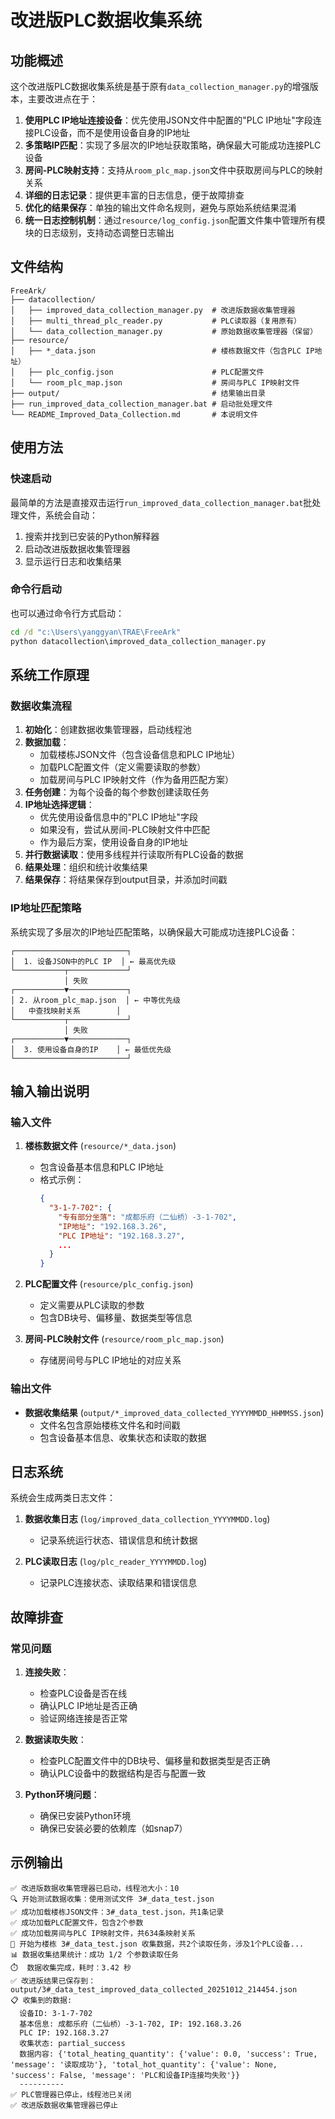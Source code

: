 # 改进版PLC数据收集系统

## 功能概述

这个改进版PLC数据收集系统是基于原有`data_collection_manager.py`的增强版本，主要改进点在于：

1. **使用PLC IP地址连接设备**：优先使用JSON文件中配置的"PLC IP地址"字段连接PLC设备，而不是使用设备自身的IP地址
2. **多策略IP匹配**：实现了多层次的IP地址获取策略，确保最大可能成功连接PLC设备
3. **房间-PLC映射支持**：支持从`room_plc_map.json`文件中获取房间与PLC的映射关系
4. **详细的日志记录**：提供更丰富的日志信息，便于故障排查
5. **优化的结果保存**：单独的输出文件命名规则，避免与原始系统结果混淆
6. **统一日志控制机制**：通过`resource/log_config.json`配置文件集中管理所有模块的日志级别，支持动态调整日志输出

## 文件结构

```
FreeArk/
├── datacollection/
│   ├── improved_data_collection_manager.py  # 改进版数据收集管理器
│   ├── multi_thread_plc_reader.py           # PLC读取器（复用原有）
│   └── data_collection_manager.py           # 原始数据收集管理器（保留）
├── resource/
│   ├── *_data.json                          # 楼栋数据文件（包含PLC IP地址）
│   ├── plc_config.json                      # PLC配置文件
│   └── room_plc_map.json                    # 房间与PLC IP映射文件
├── output/                                  # 结果输出目录
├── run_improved_data_collection_manager.bat # 启动批处理文件
└── README_Improved_Data_Collection.md       # 本说明文件
```

## 使用方法

### 快速启动

最简单的方法是直接双击运行`run_improved_data_collection_manager.bat`批处理文件，系统会自动：

1. 搜索并找到已安装的Python解释器
2. 启动改进版数据收集管理器
3. 显示运行日志和收集结果

### 命令行启动

也可以通过命令行方式启动：

```cmd
cd /d "c:\Users\yanggyan\TRAE\FreeArk"
python datacollection\improved_data_collection_manager.py
```

## 系统工作原理

### 数据收集流程

1. **初始化**：创建数据收集管理器，启动线程池
2. **数据加载**：
   - 加载楼栋JSON文件（包含设备信息和PLC IP地址）
   - 加载PLC配置文件（定义需要读取的参数）
   - 加载房间与PLC IP映射文件（作为备用匹配方案）
3. **任务创建**：为每个设备的每个参数创建读取任务
4. **IP地址选择逻辑**：
   - 优先使用设备信息中的"PLC IP地址"字段
   - 如果没有，尝试从房间-PLC映射文件中匹配
   - 作为最后方案，使用设备自身的IP地址
5. **并行数据读取**：使用多线程并行读取所有PLC设备的数据
6. **结果处理**：组织和统计收集结果
8. **结果保存**：将结果保存到output目录，并添加时间戳

### IP地址匹配策略

系统实现了多层次的IP地址匹配策略，以确保最大可能成功连接PLC设备：

```
┌─────────────────────────┐
│  1. 设备JSON中的PLC IP  │ ← 最高优先级
└───────────┬─────────────┘
            │ 失败
┌───────────▼─────────────┐
│ 2. 从room_plc_map.json  │ ← 中等优先级
│   中查找映射关系        │
└───────────┬─────────────┘
            │ 失败
┌───────────▼─────────────┐
│  3. 使用设备自身的IP    │ ← 最低优先级
└─────────────────────────┘
```

## 输入输出说明

### 输入文件

1. **楼栋数据文件** (`resource/*_data.json`)
   - 包含设备基本信息和PLC IP地址
   - 格式示例：
     ```json
     {
       "3-1-7-702": {
         "专有部分坐落": "成都乐府（二仙桥）-3-1-702",
         "IP地址": "192.168.3.26",
         "PLC IP地址": "192.168.3.27",
         ...
       }
     }
     ```

2. **PLC配置文件** (`resource/plc_config.json`)
   - 定义需要从PLC读取的参数
   - 包含DB块号、偏移量、数据类型等信息

3. **房间-PLC映射文件** (`resource/room_plc_map.json`)
   - 存储房间号与PLC IP地址的对应关系

### 输出文件

- **数据收集结果** (`output/*_improved_data_collected_YYYYMMDD_HHMMSS.json`)
  - 文件名包含原始楼栋文件名和时间戳
  - 包含设备基本信息、收集状态和读取的数据

## 日志系统

系统会生成两类日志文件：

1. **数据收集日志** (`log/improved_data_collection_YYYYMMDD.log`)
   - 记录系统运行状态、错误信息和统计数据

2. **PLC读取日志** (`log/plc_reader_YYYYMMDD.log`)
   - 记录PLC连接状态、读取结果和错误信息

## 故障排查

### 常见问题

1. **连接失败**：
   - 检查PLC设备是否在线
   - 确认PLC IP地址是否正确
   - 验证网络连接是否正常

2. **数据读取失败**：
   - 检查PLC配置文件中的DB块号、偏移量和数据类型是否正确
   - 确认PLC设备中的数据结构是否与配置一致

3. **Python环境问题**：
   - 确保已安装Python环境
   - 确保已安装必要的依赖库（如snap7）

## 示例输出

```
✅ 改进版数据收集管理器已启动，线程池大小：10
🔍 开始测试数据收集：使用测试文件 3#_data_test.json
✅ 成功加载楼栋JSON文件：3#_data_test.json，共1条记录
✅ 成功加载PLC配置文件，包含2个参数
✅ 成功加载房间与PLC IP映射文件，共634条映射关系
🚀 开始为楼栋 3#_data_test.json 收集数据，共2个读取任务，涉及1个PLC设备...
📊 数据收集结果统计：成功 1/2 个参数读取任务
⏱️  数据收集完成，耗时：3.42 秒
✅ 改进版结果已保存到：output/3#_data_test_improved_data_collected_20251012_214454.json
📋 收集到的数据:
  设备ID: 3-1-7-702
  基本信息: 成都乐府（二仙桥）-3-1-702, IP: 192.168.3.26
  PLC IP: 192.168.3.27
  收集状态: partial_success
  数据内容: {'total_heating_quantity': {'value': 0.0, 'success': True, 'message': '读取成功'}, 'total_hot_quantity': {'value': None, 'success': False, 'message': 'PLC和设备IP连接均失败'}}
  ----------
✅ PLC管理器已停止，线程池已关闭
✅ 改进版数据收集管理器已停止
```